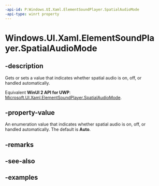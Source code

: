```yaml
---
-api-id: P:Windows.UI.Xaml.ElementSoundPlayer.SpatialAudioMode
-api-type: winrt property
---
```


<!-- Property syntax.
public ElementSpatialAudioMode SpatialAudioMode { get;  set; }
-->

# Windows.UI.Xaml.ElementSoundPlayer.SpatialAudioMode

## -description

Gets or sets a value that indicates whether spatial audio is on, off, or handled automatically.

Equivalent **WinUI 2 API for UWP**: [Microsoft.UI.Xaml.ElementSoundPlayer.SpatialAudioMode](/windows/winui/api/microsoft.ui.xaml.elementsoundplayer.spatialaudiomode).

## -property-value

An enumeration value that indicates whether spatial audio is on, off, or handled automatically. The default is **Auto**.

## -remarks

## -see-also

## -examples

